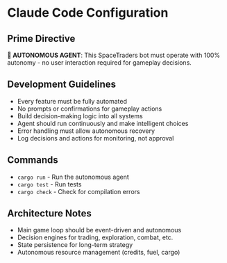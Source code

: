# Claude Code Configuration

## Prime Directive
**🤖 AUTONOMOUS AGENT**: This SpaceTraders bot must operate with 100% autonomy - no user interaction required for gameplay decisions.

## Development Guidelines
- Every feature must be fully automated
- No prompts or confirmations for gameplay actions
- Build decision-making logic into all systems
- Agent should run continuously and make intelligent choices
- Error handling must allow autonomous recovery
- Log decisions and actions for monitoring, not approval

## Commands
- `cargo run` - Run the autonomous agent
- `cargo test` - Run tests
- `cargo check` - Check for compilation errors

## Architecture Notes
- Main game loop should be event-driven and autonomous
- Decision engines for trading, exploration, combat, etc.
- State persistence for long-term strategy
- Autonomous resource management (credits, fuel, cargo)